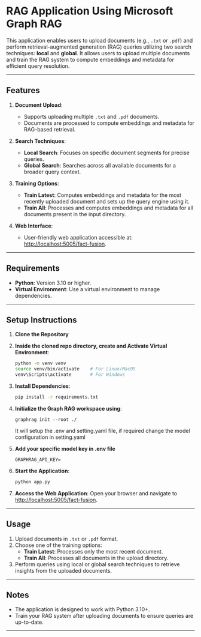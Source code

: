 # RAG Application Using Microsoft Graph RAG

This application enables users to upload documents (e.g., `.txt` or `.pdf`) and perform retrieval-augmented generation (RAG) queries utilizing two search techniques: **local** and **global**. It allows users to upload multiple documents and train the RAG system to compute embeddings and metadata for efficient query resolution.

---

## Features

1. **Document Upload**:
   - Supports uploading multiple `.txt` and `.pdf` documents.
   - Documents are processed to compute embeddings and metadata for RAG-based retrieval.

2. **Search Techniques**:
   - **Local Search**: Focuses on specific document segments for precise queries.
   - **Global Search**: Searches across all available documents for a broader query context.

3. **Training Options**:
   - **Train Latest**: Computes embeddings and metadata for the most recently uploaded document and sets up the query engine using it.
   - **Train All**: Processes and computes embeddings and metadata for all documents present in the input directory.

4. **Web Interface**:
   - User-friendly web application accessible at: [http://localhost:5005/fact-fusion](http://localhost:5005/fact-fusion).

---

## Requirements

- **Python**: Version 3.10 or higher.
- **Virtual Environment**: Use a virtual environment to manage dependencies.

---

## Setup Instructions

1. **Clone the Repository**

2. **Inside the cloned repo directory, create and Activate Virtual Environment**:
   ```bash
   python -m venv venv
   source venv/bin/activate    # For Linux/MacOS
   venv\Scripts\activate       # For Windows
   ```

3. **Install Dependencies**:
   ```bash
   pip install -r requirements.txt
   ```

4. **Initialize the Graph RAG workspace using**:
   ```
   graphrag init --root ./
   ```
   It will setup the .env and setting.yaml file, if required change the model configuration in setting.yaml 

5. **Add your specific model key in .env file**
    ```
    GRAPHRAG_API_KEY=
    ```
6. **Start the Application**:
   ```bash
   python app.py
   ```

7. **Access the Web Application**:
   Open your browser and navigate to [http://localhost:5005/fact-fusion](http://localhost:5005/fact-fusion).

---

## Usage

1. Upload documents in `.txt` or `.pdf` format.
2. Choose one of the training options:
   - **Train Latest**: Processes only the most recent document.
   - **Train All**: Processes all documents in the upload directory.
3. Perform queries using local or global search techniques to retrieve insights from the uploaded documents.

---

## Notes

- The application is designed to work with Python 3.10+.
- Train your RAG system after uploading documents to ensure queries are up-to-date.

---

